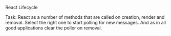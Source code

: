 React Lifecycle

Task:
React as a number of methods that are called on creation, render and removal.
Select the right one to start polling for new messages.
And as in all good applications clear the poller on removal.